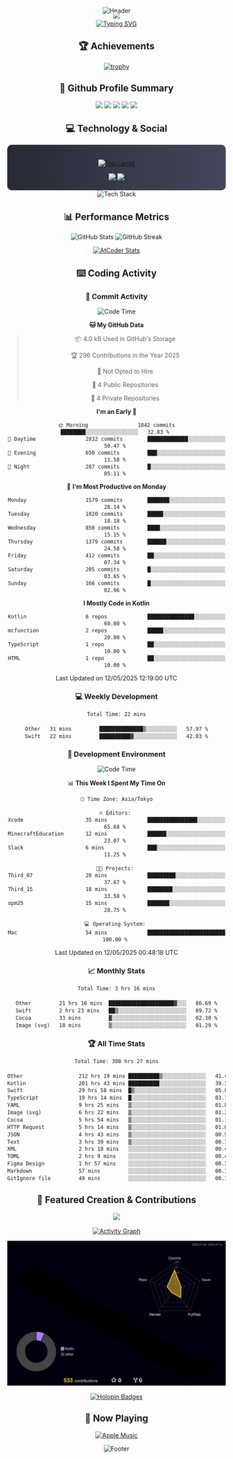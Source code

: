 <div align="center">
  
![Header](https://capsule-render.vercel.app/api?type=waving&color=gradient&customColorList=12&height=300&section=header&text=Welcome%20to%20Batapii's%20Universe&fontSize=50&animation=fadeIn&fontAlignY=40&desc=Android%20Developer%20|%20Kotlin%20LOVE%20)

<div style="margin-top: -20px;">
  <img src="https://readme-typing-svg.herokuapp.com/?lines=Crafting+Android+Experiences;Building+Tomorrow's+Apps+Today;Always+Learning,+Always+Growing&font=Fira%20Code&center=true&width=440&height=45&color=f75c7e&vCenter=true&size=22&pause=1000">
</div>

<a href="https://git.io/typing-svg">
  <img src="https://readme-typing-svg.demolab.com?font=Fira+Code&weight=600&size=28&duration=4000&pause=1000&center=true&vCenter=true&width=800&lines=Hey+there!+I'm+Batapii+%F0%9F%91%8B;Android+Developer+from+Japan+%F0%9F%87%AF%F0%9F%87%B5" alt="Typing SVG" />
</a>

## 🏆 Achievements

[![trophy](https://github-profile-trophy.vercel.app/?username=batapii&theme=onestar&no-frame=true&no-bg=true&column=8&rank=SECRET,SSS,SS,S,AAA,AA,A,B,C,?&margin-w=10&margin-h=10)](https://github.com/ryo-ma/github-profile-trophy)

## 🎯 Github Profile Summary

<div align="center">
  <img src="http://github-profile-summary-cards.vercel.app/api/cards/profile-details?username=batapii&theme=radical" />
  <img src="http://github-profile-summary-cards.vercel.app/api/cards/repos-per-language?username=batapii&theme=radical" />
  <img src="http://github-profile-summary-cards.vercel.app/api/cards/most-commit-language?username=batapii&theme=radical" />
  <img src="http://github-profile-summary-cards.vercel.app/api/cards/stats?username=batapii&theme=radical" />
  <img src="http://github-profile-summary-cards.vercel.app/api/cards/productive-time?username=batapii&theme=radical" />
</div>

## 💻 Technology & Social

<div align="center" style="background: linear-gradient(to right, #282A36, #44475A); padding: 20px; border-radius: 10px;">

[![Top Langs](https://github-readme-stats.vercel.app/api/top-langs/?username=batapii
)](https://github.com/anuraghazra/github-readme-stats)

<div style="margin-top: 15px">
<a href="https://github.com/batapii"><img src="https://img.shields.io/github/followers/batapii?style=for-the-badge&logo=github&label=Follow&color=ff6e96&labelColor=282A36"/></a>
<a href="https://twitter.com/batapii3939"><img src="https://img.shields.io/twitter/follow/batapii?style=for-the-badge&logo=twitter&color=1DA1F2&labelColor=282A36&label= Twitter"/></a>
</div>

</div>

<div align="center">
<img src="https://github-readme-tech-stack.vercel.app/api/cards?title=Tech+Stack&align=center&titleAlign=center&fontSize=20&lineHeight=10&lineCount=4&theme=github_dark&width=800&bg=%230D1117&badge=%23161B22&border=%2321262D&titleColor=%2358A6FF&line1=kotlin%2Ckotlin%2C0095D5%3Bandroid%2Candroid%2C00ff00%3Bjetpackcompose%2Cjetpack%2C4285F4%3B&line2=swift%2Cswift%2CFA7343%3Bfirebase%2Cfirebase%2CFFCA28%3Bgithub%2Cgithub%2C181717%3B&line3=typescript%2Ctypescript%2C3178C6%3Bgraphql%2Cgraphql%2CE10098%3Bsupabase%2Csupabase%2C3FCF8E%3B&line4=gradle%2Cgradle%2C02303A%3Bgitkraken%2Cgitkraken%2C179287%3Bpostman%2Cpostman%2CFF6C37%3B" alt="Tech Stack" />
</div>



## 📊 Performance Metrics

<div align="center">

![GitHub Stats](https://github-readme-stats.vercel.app/api?username=batapii&show_icons=true&theme=radical&hide_border=true&bg_color=0D1117)
![GitHub Streak](https://github-readme-streak-stats.herokuapp.com/?user=batapii&theme=radical&hide_border=true&background=0D1117)

[![AtCoder Stats](https://atcoder-readme-stats.vercel.app/stats/batapii3939?theme=dark&show_history=5&width=495)](https://github.com/iwbc-mzk/atcoder-readme-stats)

</div>

## ⌨️ Coding Activity

### 🌟 Commit Activity
<!--START_SECTION:commit-stats-->
![Code Time](http://img.shields.io/badge/Code%20Time-512%20hrs%2047%20mins-blue)

**🐱 My GitHub Data** 

> 📦 4.0 kB Used in GitHub's Storage 
 > 
> 🏆 296 Contributions in the Year 2025
 > 
> 🚫 Not Opted to Hire
 > 
> 📜 4 Public Repositories 
 > 
> 🔑 4 Private Repositories 
 > 
**I'm an Early 🐤** 

```text
🌞 Morning                1842 commits        ████████░░░░░░░░░░░░░░░░░   32.83 % 
🌆 Daytime                2832 commits        █████████████░░░░░░░░░░░░   50.47 % 
🌃 Evening                650 commits         ███░░░░░░░░░░░░░░░░░░░░░░   11.58 % 
🌙 Night                  287 commits         █░░░░░░░░░░░░░░░░░░░░░░░░   05.11 % 
```
📅 **I'm Most Productive on Monday** 

```text
Monday                   1579 commits        ███████░░░░░░░░░░░░░░░░░░   28.14 % 
Tuesday                  1020 commits        █████░░░░░░░░░░░░░░░░░░░░   18.18 % 
Wednesday                850 commits         ████░░░░░░░░░░░░░░░░░░░░░   15.15 % 
Thursday                 1379 commits        ██████░░░░░░░░░░░░░░░░░░░   24.58 % 
Friday                   412 commits         ██░░░░░░░░░░░░░░░░░░░░░░░   07.34 % 
Saturday                 205 commits         █░░░░░░░░░░░░░░░░░░░░░░░░   03.65 % 
Sunday                   166 commits         █░░░░░░░░░░░░░░░░░░░░░░░░   02.96 % 
```


**I Mostly Code in Kotlin** 

```text
Kotlin                   6 repos             ███████████████░░░░░░░░░░   60.00 % 
mcfunction               2 repos             █████░░░░░░░░░░░░░░░░░░░░   20.00 % 
TypeScript               1 repo              ██░░░░░░░░░░░░░░░░░░░░░░░   10.00 % 
HTML                     1 repo              ██░░░░░░░░░░░░░░░░░░░░░░░   10.00 % 
```




 Last Updated on 12/05/2025 12:19:00 UTC
<!--END_SECTION:commit-stats-->

### 💻 Weekly Development
<!--START_SECTION:wakatime-->

```txt
Total Time: 22 mins

Other   31 mins         ██████████████▒░░░░░░░░░░   57.97 %
Swift   22 mins         ██████████▓░░░░░░░░░░░░░░   42.03 %
```

<!--END_SECTION:wakatime-->

### 🔨 Development Environment
<!--START_SECTION:dev-stats-->
![Code Time](http://img.shields.io/badge/Code%20Time-512%20hrs%2047%20mins-blue)

📊 **This Week I Spent My Time On** 

```text
🕑︎ Time Zone: Asia/Tokyo

🔥 Editors: 
Xcode                    35 mins             ████████████████░░░░░░░░░   65.68 % 
MinecraftEducation       12 mins             ██████░░░░░░░░░░░░░░░░░░░   23.07 % 
Slack                    6 mins              ███░░░░░░░░░░░░░░░░░░░░░░   11.25 % 

🐱‍💻 Projects: 
Third_07                 20 mins             █████████░░░░░░░░░░░░░░░░   37.67 % 
Third_15                 18 mins             ████████░░░░░░░░░░░░░░░░░   33.58 % 
opm25                    15 mins             ███████░░░░░░░░░░░░░░░░░░   28.75 % 

💻 Operating System: 
Mac                      54 mins             █████████████████████████   100.00 % 
```


 Last Updated on 12/05/2025 00:48:18 UTC
<!--END_SECTION:dev-stats-->

### 📈 Monthly Stats
<!--START_SECTION:wakamonth-->

```txt
Total Time: 3 hrs 16 mins

Other         21 hrs 16 mins  █████████████████████▓░░░   86.69 %
Swift         2 hrs 23 mins   ██▒░░░░░░░░░░░░░░░░░░░░░░   09.72 %
Cocoa         33 mins         ▓░░░░░░░░░░░░░░░░░░░░░░░░   02.30 %
Image (svg)   18 mins         ▒░░░░░░░░░░░░░░░░░░░░░░░░   01.29 %
```

<!--END_SECTION:wakamonth-->

### 🏆 All Time Stats
<!--START_SECTION:wakaalltime-->

```txt
Total Time: 300 hrs 27 mins

Other                  212 hrs 19 mins ██████████▒░░░░░░░░░░░░░░   41.41 %
Kotlin                 201 hrs 43 mins ██████████░░░░░░░░░░░░░░░   39.34 %
Swift                  29 hrs 58 mins  █▒░░░░░░░░░░░░░░░░░░░░░░░   05.85 %
TypeScript             19 hrs 14 mins  █░░░░░░░░░░░░░░░░░░░░░░░░   03.75 %
YAML                   9 hrs 25 mins   ▒░░░░░░░░░░░░░░░░░░░░░░░░   01.84 %
Image (svg)            6 hrs 22 mins   ▒░░░░░░░░░░░░░░░░░░░░░░░░   01.24 %
Cocoa                  5 hrs 54 mins   ▒░░░░░░░░░░░░░░░░░░░░░░░░   01.15 %
HTTP Request           5 hrs 14 mins   ▒░░░░░░░░░░░░░░░░░░░░░░░░   01.02 %
JSON                   4 hrs 43 mins   ▒░░░░░░░░░░░░░░░░░░░░░░░░   00.92 %
Text                   3 hrs 39 mins   ▒░░░░░░░░░░░░░░░░░░░░░░░░   00.71 %
XML                    2 hrs 18 mins   ░░░░░░░░░░░░░░░░░░░░░░░░░   00.45 %
TOML                   2 hrs 9 mins    ░░░░░░░░░░░░░░░░░░░░░░░░░   00.42 %
Figma Design           1 hr 57 mins    ░░░░░░░░░░░░░░░░░░░░░░░░░   00.38 %
Markdown               57 mins         ░░░░░░░░░░░░░░░░░░░░░░░░░   00.19 %
GitIgnore file         49 mins         ░░░░░░░░░░░░░░░░░░░░░░░░░   00.16 %
```

<!--END_SECTION:wakaalltime-->


## 🌟 Featured Creation & Contributions

<div align="center">
  <a href="https://github.com/batapii/ToDoSNS">
    <img src="https://github-readme-stats.vercel.app/api/pin/?username=batapii&repo=ToDoSNS&theme=radical&hide_border=true&bg_color=0D1117" />
  </a>

[![Activity Graph](https://github-readme-activity-graph.vercel.app/graph?username=batapii&custom_title=Contribution%20Graph&hide_border=true&theme=radical&bg_color=0D1117)](https://github.com/ashutosh00710/github-readme-activity-graph)

![3D Contrib](./profile-3d-contrib/profile-night-rainbow.svg)

[![Holopin Badges](https://holopin.me/batapii)](https://holopin.io/@batapii)

</div>

## 🎵 Now Playing

<div align="center">
  
[![Apple Music](https://music-profile.rayriffy.com/theme/dark.svg?uid=001005.6598667d2ffd4a10a4f429edd0ba24c4.1156)](https://github.com/rayriffy/apple-music-github-profile)

</div>

![Footer](https://capsule-render.vercel.app/api?type=waving&color=gradient&customColorList=12&height=100&section=footer)

</div>

